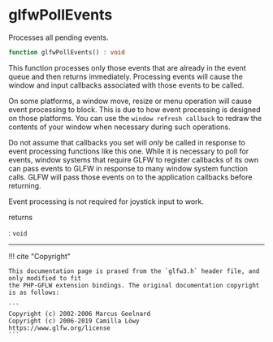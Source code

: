 # glfwPollEvents
Processes all pending events.

```php
function glfwPollEvents() : void
```

This function processes only those events that are already in the event
queue and then returns immediately. Processing events will cause the window
and input callbacks associated with those events to be called.

On some platforms, a window move, resize or menu operation will cause event
processing to block. This is due to how event processing is designed on
those platforms. You can use the
`window refresh callback` to redraw the contents of
your window when necessary during such operations.

Do not assume that callbacks you set will _only_ be called in response to
event processing functions like this one. While it is necessary to poll for
events, window systems that require GLFW to register callbacks of its own
can pass events to GLFW in response to many window system function calls.
GLFW will pass those events on to the application callbacks before
returning.

Event processing is not required for joystick input to work.

returns

:    `void` 

---
     

!!! cite "Copyright"

    This documentation page is prased from the `glfw3.h` header file, and only modified to fit 
    the PHP-GFLW extension bindings. The original documentation copyright is as follows:

    ```
    Copyright (c) 2002-2006 Marcus Geelnard
    Copyright (c) 2006-2019 Camilla Löwy
    https://www.glfw.org/license
    ```
